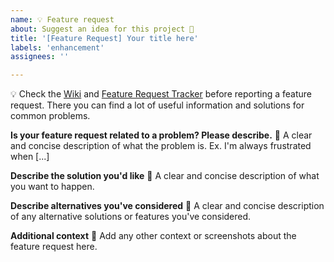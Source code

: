 ```yaml
---
name: 💡 Feature request
about: Suggest an idea for this project 🚀
title: '[Feature Request] Your title here'
labels: 'enhancement'
assignees: ''

---
```


💡 Check the [Wiki](https://github.com/MarkusBordihn/BOs-Easy-NPC/wiki)
and [Feature Request Tracker](https://github.com/MarkusBordihn/BOs-Easy-NPC/issues?q=label%3Aenhancement)
before reporting a feature request.
There you can find a lot of useful information and solutions for common problems.

**Is your feature request related to a problem? Please describe.** 🤔
A clear and concise description of what the problem is. Ex. I'm always frustrated when [...]

**Describe the solution you'd like** 💭
A clear and concise description of what you want to happen.

**Describe alternatives you've considered** 🔄
A clear and concise description of any alternative solutions or features you've considered.

**Additional context** 📝
Add any other context or screenshots about the feature request here.
